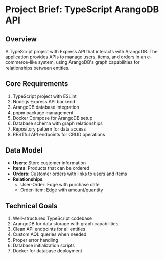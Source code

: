 # Project Brief: TypeScript ArangoDB API

## Overview
A TypeScript project with Express API that interacts with ArangoDB. The application provides APIs to manage users, items, and orders in an e-commerce-like system, using ArangoDB's graph capabilities for relationships between entities.

## Core Requirements
1. TypeScript project with ESLint
2. Node.js Express API backend
3. ArangoDB database integration
4. pnpm package management
5. Docker Compose for ArangoDB setup
6. Database schema with graph relationships
7. Repository pattern for data access
8. RESTful API endpoints for CRUD operations

## Data Model
- **Users**: Store customer information
- **Items**: Products that can be ordered
- **Orders**: Customer orders with links to users and items
- **Relationships**:
  - User-Order: Edge with purchase date
  - Order-Item: Edge with amount/quantity

## Technical Goals
1. Well-structured TypeScript codebase
2. ArangoDB for data storage with graph capabilities
3. Clean API endpoints for all entities
4. Custom AQL queries when needed
5. Proper error handling
6. Database initialization scripts
7. Docker for database deployment 
